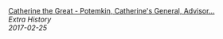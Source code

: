 <!--2024-07-21 00:21:39-->
<div class="yb">
  <a class="nodecor" href="/index.html?istoriya/catherine_the_great_-_potemkin_catherines_general_advisor_and_lover_-_extra_history_-_part_5">
    <img class="preview" data-videoid="6Gzss-iVd1g" src="https://i.ytimg.com/vi/6Gzss-iVd1g/hqdefault.jpg" align="middle" alt="">
  </a>
  <div class="inlbl text">
    <a class="nodecor" href="/index.html?istoriya/catherine_the_great_-_potemkin_catherines_general_advisor_and_lover_-_extra_history_-_part_5">Catherine the Great - Potemkin, Catherine's General, Advisor...</a><br>
    <i class="smaller2">Extra History</i><br>
    <i class="smaller3">2017-02-25</i>
  </div>
</div>
